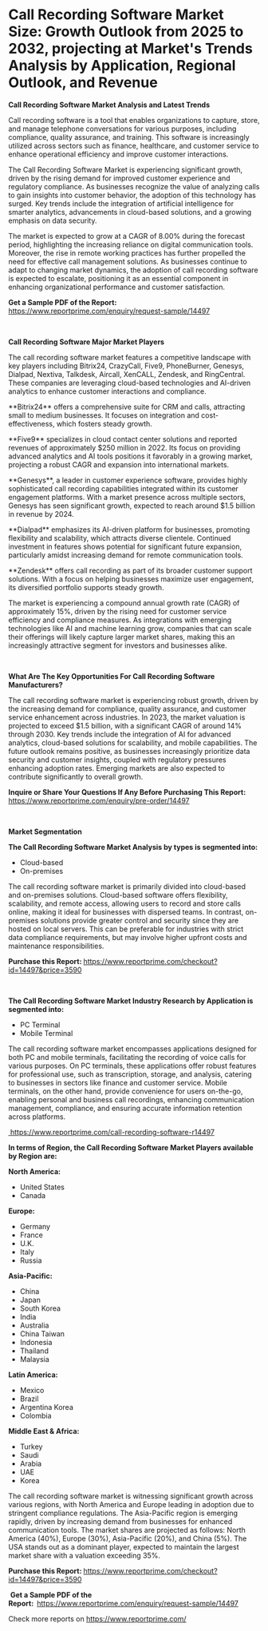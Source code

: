 <p><h1>Call Recording Software Market Size: Growth Outlook from 2025 to 2032, projecting at Market's Trends Analysis by Application, Regional Outlook, and Revenue</h1></p><p><strong>Call Recording Software Market Analysis and Latest Trends</strong></p>
<p><p>Call recording software is a tool that enables organizations to capture, store, and manage telephone conversations for various purposes, including compliance, quality assurance, and training. This software is increasingly utilized across sectors such as finance, healthcare, and customer service to enhance operational efficiency and improve customer interactions.</p><p>The Call Recording Software Market is experiencing significant growth, driven by the rising demand for improved customer experience and regulatory compliance. As businesses recognize the value of analyzing calls to gain insights into customer behavior, the adoption of this technology has surged. Key trends include the integration of artificial intelligence for smarter analytics, advancements in cloud-based solutions, and a growing emphasis on data security.</p><p>The market is expected to grow at a CAGR of 8.00% during the forecast period, highlighting the increasing reliance on digital communication tools. Moreover, the rise in remote working practices has further propelled the need for effective call management solutions. As businesses continue to adapt to changing market dynamics, the adoption of call recording software is expected to escalate, positioning it as an essential component in enhancing organizational performance and customer satisfaction.</p></p>
<p><strong>Get a Sample PDF of the Report:&nbsp;</strong> <a href="https://www.reportprime.com/enquiry/request-sample/14497?utm_campaign=3524&utm_medium=2&utm_source=Github&utm_content=ia&utm_term=20032025&utm_id=call-recording-software">https://www.reportprime.com/enquiry/request-sample/14497</a></p>
<p>&nbsp;</p>
<p><strong>Call Recording Software Major Market Players</strong></p>
<p><p>The call recording software market features a competitive landscape with key players including Bitrix24, CrazyCall, Five9, PhoneBurner, Genesys, Dialpad, Nextiva, Talkdesk, Aircall, XenCALL, Zendesk, and RingCentral. These companies are leveraging cloud-based technologies and AI-driven analytics to enhance customer interactions and compliance.</p><p>**Bitrix24** offers a comprehensive suite for CRM and calls, attracting small to medium businesses. It focuses on integration and cost-effectiveness, which fosters steady growth.</p><p>**Five9** specializes in cloud contact center solutions and reported revenues of approximately $250 million in 2022. Its focus on providing advanced analytics and AI tools positions it favorably in a growing market, projecting a robust CAGR and expansion into international markets.</p><p>**Genesys**, a leader in customer experience software, provides highly sophisticated call recording capabilities integrated within its customer engagement platforms. With a market presence across multiple sectors, Genesys has seen significant growth, expected to reach around $1.5 billion in revenue by 2024.</p><p>**Dialpad** emphasizes its AI-driven platform for businesses, promoting flexibility and scalability, which attracts diverse clientele. Continued investment in features shows potential for significant future expansion, particularly amidst increasing demand for remote communication tools.</p><p>**Zendesk** offers call recording as part of its broader customer support solutions. With a focus on helping businesses maximize user engagement, its diversified portfolio supports steady growth.</p><p>The market is experiencing a compound annual growth rate (CAGR) of approximately 15%, driven by the rising need for customer service efficiency and compliance measures. As integrations with emerging technologies like AI and machine learning grow, companies that can scale their offerings will likely capture larger market shares, making this an increasingly attractive segment for investors and businesses alike.</p></p>
<p>&nbsp;</p>
<p><strong>What Are The Key Opportunities For Call Recording Software Manufacturers?</strong></p>
<p><p>The call recording software market is experiencing robust growth, driven by the increasing demand for compliance, quality assurance, and customer service enhancement across industries. In 2023, the market valuation is projected to exceed $1.5 billion, with a significant CAGR of around 14% through 2030. Key trends include the integration of AI for advanced analytics, cloud-based solutions for scalability, and mobile capabilities. The future outlook remains positive, as businesses increasingly prioritize data security and customer insights, coupled with regulatory pressures enhancing adoption rates. Emerging markets are also expected to contribute significantly to overall growth.</p></p>
<p><strong>Inquire or Share Your Questions If Any Before Purchasing This Report:</strong> <a href="https://www.reportprime.com/enquiry/pre-order/14497?utm_campaign=3524&utm_medium=2&utm_source=Github&utm_content=ia&utm_term=20032025&utm_id=call-recording-software">https://www.reportprime.com/enquiry/pre-order/14497</a></p>
<p>&nbsp;</p>
<p><strong>Market Segmentation</strong></p>
<p><strong>The Call Recording Software Market Analysis by types is segmented into:</strong></p>
<p><ul><li>Cloud-based</li><li>On-premises</li></ul></p>
<p><p>The call recording software market is primarily divided into cloud-based and on-premises solutions. Cloud-based software offers flexibility, scalability, and remote access, allowing users to record and store calls online, making it ideal for businesses with dispersed teams. In contrast, on-premises solutions provide greater control and security since they are hosted on local servers. This can be preferable for industries with strict data compliance requirements, but may involve higher upfront costs and maintenance responsibilities.</p></p>
<p><strong>Purchase this Report:&nbsp;</strong><a href="https://www.reportprime.com/checkout?id=14497&price=3590&utm_campaign=3524&utm_medium=2&utm_source=Github&utm_content=ia&utm_term=20032025&utm_id=call-recording-software">https://www.reportprime.com/checkout?id=14497&price=3590</a></p>
<p>&nbsp;</p>
<p><strong>The Call Recording Software Market Industry Research by Application is segmented into:</strong></p>
<p><ul><li>PC Terminal</li><li>Mobile Terminal</li></ul></p>
<p><p>The call recording software market encompasses applications designed for both PC and mobile terminals, facilitating the recording of voice calls for various purposes. On PC terminals, these applications offer robust features for professional use, such as transcription, storage, and analysis, catering to businesses in sectors like finance and customer service. Mobile terminals, on the other hand, provide convenience for users on-the-go, enabling personal and business call recordings, enhancing communication management, compliance, and ensuring accurate information retention across platforms.</p></p>
<p><a href="https://www.reportprime.com/call-recording-software-r14497?utm_campaign=3524&utm_medium=2&utm_source=Github&utm_content=ia&utm_term=20032025&utm_id=call-recording-software">&nbsp;https://www.reportprime.com/call-recording-software-r14497</a></p>
<p><strong>In terms of Region, the Call Recording Software Market Players available by Region are:</strong></p>
<p>
    <p> <strong> North America: </strong>
        <ul>
            <li>United States</li>
            <li>Canada</li>
        </ul>
        </p> 
    <p> <strong> Europe: </strong>
        <ul>
            <li>Germany</li>
            <li>France</li>
            <li>U.K.</li>
            <li>Italy</li>
            <li>Russia</li>
        </ul>
        </p> 
    <p> <strong> Asia-Pacific: </strong>
        <ul>
            <li>China</li>
            <li>Japan</li>
            <li>South Korea</li>
            <li>India</li>
            <li>Australia</li>
            <li>China Taiwan</li>
            <li>Indonesia</li>
            <li>Thailand</li>
            <li>Malaysia</li>
        </ul>
        </p> 
    <p> <strong> Latin America: </strong>
        <ul>
            <li>Mexico</li>
            <li>Brazil</li>
            <li>Argentina Korea</li>
            <li>Colombia</li>
        </ul>
        </p> 
    <p> <strong> Middle East & Africa: </strong>
        <ul>
            <li>Turkey</li>
            <li>Saudi</li>
            <li>Arabia</li>
            <li>UAE</li>
            <li>Korea</li>
        </ul>
    </p>
    </p>
<p><p>The call recording software market is witnessing significant growth across various regions, with North America and Europe leading in adoption due to stringent compliance regulations. The Asia-Pacific region is emerging rapidly, driven by increasing demand from businesses for enhanced communication tools. The market shares are projected as follows: North America (40%), Europe (30%), Asia-Pacific (20%), and China (5%). The USA stands out as a dominant player, expected to maintain the largest market share with a valuation exceeding 35%.</p></p>
<p><strong>Purchase this Report: </strong><a href="https://www.reportprime.com/checkout?id=14497&price=3590&utm_campaign=3524&utm_medium=2&utm_source=Github&utm_content=ia&utm_term=20032025&utm_id=call-recording-software">https://www.reportprime.com/checkout?id=14497&price=3590</a></p>
<p>&nbsp;<strong>Get a Sample PDF of the Report:&nbsp;&nbsp;</strong><a href="https://www.reportprime.com/enquiry/request-sample/14497?utm_campaign=3524&utm_medium=2&utm_source=Github&utm_content=ia&utm_term=20032025&utm_id=call-recording-software">https://www.reportprime.com/enquiry/request-sample/14497</a></p>
<p><strong></strong></p>
<p>Check more reports on <a href="https://www.reportprime.com/?utm_campaign=3524&utm_medium=2&utm_source=Github&utm_content=ia&utm_term=20032025&utm_id=call-recording-software">https://www.reportprime.com/</a></p>